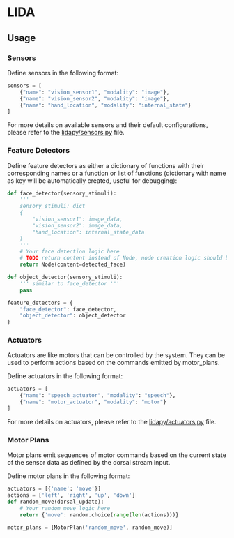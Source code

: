 # LIDA 

## Usage

### Sensors
Define sensors in the following format:

```python
sensors = [
    {"name": "vision_sensor1", "modality": "image"},
    {"name": "vision_sensor2", "modality": "image"},
    {"name": "hand_location", "modality": "internal_state"}
]
```

For more details on available sensors and their default configurations, please refer to the [lidapy/sensors.py](./sensors.py) file.

### Feature Detectors
Define feature detectors as either a dictionary of functions with their corresponding names or a function or list of functions (dictionary with name as key will be automatically created, useful for debugging):

```python
def face_detector(sensory_stimuli):
    '''
    sensory_stimuli: dict
    {
        "vision_sensor1": image_data,
        "vision_sensor2": image_data,
        "hand_location": internal_state_data
    }
    '''
    # Your face detection logic here
    # TODO return content instead of Node, node creation logic should be abstracted
    return Node(content=detected_face)

def object_detector(sensory_stimuli):
    ''' similar to face_detector '''
    pass

feature_detectors = {
    "face_detector": face_detector,
    "object_detector": object_detector
}
```

### Actuators
Actuators are like motors that can be controlled by the system. They can be used to perform actions based on the commands emitted by motor_plans.

Define actuators in the following format:

```python
actuators = [
    {"name": "speech_actuator", "modality": "speech"},
    {"name": "motor_actuator", "modality": "motor"}
]
```

For more details on actuators, please refer to the [lidapy/actuators.py](./actuators.py) file.

### Motor Plans
Motor plans emit sequences of motor commands based on the current state of the sensor data as defined by the dorsal stream input.

Define motor plans in the following format:

```python
actuators = [{'name': 'move'}]
actions = ['left', 'right', 'up', 'down']
def random_move(dorsal_update):
    # Your random move logic here
    return {'move': random.choice(range(len(actions)))}

motor_plans = [MotorPlan('random_move', random_move)]
```